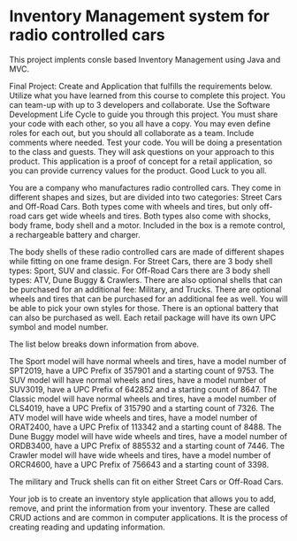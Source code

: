 # Inventory Management system for radio controlled cars
This project implents consle based Inventory Management using Java and MVC. 

Final Project: Create and Application that fulfills the requirements below. Utilize what you have learned from this course to complete this project. You can team-up with up to 3 developers and collaborate. Use the Software Development Life Cycle to guide you through this project. You must share your code with each other, so you all have a copy. You may even define roles for each out, but you should all collaborate as a team. Include comments where needed. Test your code. You will be doing a presentation to the class and guests. They will ask questions on your approach to this product. This application is a proof of concept for a retail application, so you can provide currency values for the product. Good Luck to you all.

You are a company who manufactures radio controlled cars. They come in different shapes and sizes, but are divided into two categories: Street Cars and Off-Road Cars. Both types come with wheels and tires, but only off-road cars get wide wheels and tires. Both types also come with shocks, body frame, body shell and a motor. Included in the box is a remote control, a rechargeable battery and charger.

The body shells of these radio controlled cars are made of different shapes while fitting on one frame design. For Street Cars, there are 3 body shell types: Sport, SUV and classic. For Off-Road Cars there are 3 body shell types: ATV, Dune Buggy & Crawlers. There are also optional shells that can be purchased for an additional fee: Military, and Trucks. There are optional wheels and tires that can be purchased for an additional fee as well. You will be able to pick your own styles for those. There is an optional battery that can also be purchased as well. Each retail package will have its own UPC symbol and model number.


The list below breaks down information from above.


The Sport model will have normal wheels and tires, have a model number of SPT2019, have a UPC Prefix of 357901 and a starting count of 9753.
The SUV model will have normal wheels and tires, have a model number of SUV3019, have a UPC Prefix of 642852 and a starting count of 8647.
The Classic model will have normal wheels and tires, have a model number of CLS4019, have a UPC Prefix of 315790 and a starting count of 7326.
The ATV model will have wide wheels and tires, have a model number of ORAT2400, have a UPC Prefix of 113342 and a starting count of 8488.
The Dune Buggy model will have wide wheels and tires, have a model number of ORDB3400, have a UPC Prefix of 885532 and a starting count of 7446.
The Crawler model will have wide wheels and tires, have a model number of ORCR4600, have a UPC Prefix of 756643 and a starting count of 3398.

The military and Truck shells can fit on either Street Cars or Off-Road Cars.


Your job is to create an inventory style application that allows you to add, remove, and print the information from your inventory. These are called CRUD actions and are common in computer applications. It is the process of creating reading and updating information.


